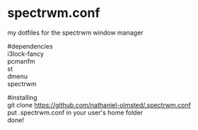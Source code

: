 # spectrwm.conf
my dotfiles for the spectrwm window manager

#dependencies                                      
i3lock-fancy                                       
pcmanfm                            
st                          
dmenu                        
spectrwm                       

#installing                       
git clone https://github.com/nathaniel-olmsted/.spectrwm.conf                    
put .spectrwm.conf in your user's home folder                      
done!             
 
